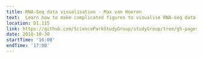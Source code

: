 ```yaml
---
title: RNA-Seq data visualisation - Max van Hooren
text:  Learn how to make complicated figures to visualise RNA-seq data. 
location: D1.115
link: https://github.com/ScienceParkStudyGroup/studyGroup/tree/gh-pages/lessons/20181030_RNASeq_data_visualisation_Max/
date: 2018-10-30
startTime: '16:00'
endTime: '17:00'
---
```

